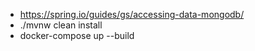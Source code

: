 - https://spring.io/guides/gs/accessing-data-mongodb/
- ./mvnw clean install
- docker-compose up --build